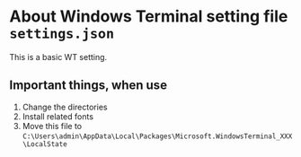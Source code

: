 # About Windows Terminal setting file `settings.json`

This is a basic WT setting.

## Important things, when use

1. Change the directories
2. Install related fonts
3. Move this file to `C:\Users\admin\AppData\Local\Packages\Microsoft.WindowsTerminal_XXX\LocalState`
